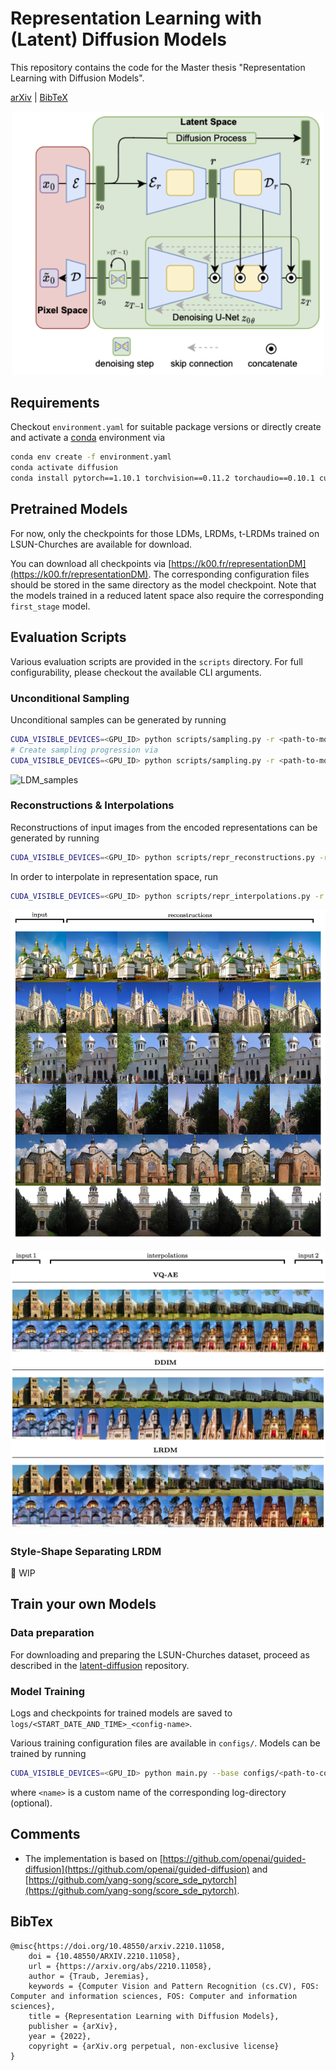 # Representation Learning with (Latent) Diffusion Models
This repository contains the code for the Master thesis "Representation Learning with Diffusion Models".

[arXiv](https://arxiv.org/abs/2210.11058) | [BibTeX](#bibtex)

<p align="center">
<img src=assets/LRDM_overview.png width="500" />
</p>

## Requirements
Checkout ``environment.yaml`` for suitable package versions or directly create and activate a [conda](https://conda.io/) environment via
```bash
conda env create -f environment.yaml
conda activate diffusion
conda install pytorch==1.10.1 torchvision==0.11.2 torchaudio==0.10.1 cudatoolkit=11.3 -c pytorch -c conda-forge
```

## Pretrained Models
For now, only the checkpoints for those LDMs, LRDMs, t-LRDMs trained on LSUN-Churches are available for download.

You can download all checkpoints via [https://k00.fr/representationDM](https://k00.fr/representationDM). The corresponding configuration files should be stored in the same directory as the model checkpoint. Note that the models trained in a reduced latent space also require the corresponding ``first_stage`` model.

## Evaluation Scripts
Various evaluation scripts are provided in the ``scripts`` directory. For full configurability, please checkout the available CLI arguments.

### Unconditional Sampling
Unconditional samples can be generated by running
```bash
CUDA_VISIBLE_DEVICES=<GPU_ID> python scripts/sampling.py -r <path-to-model-checkpoint>
# Create sampling progression via
CUDA_VISIBLE_DEVICES=<GPU_ID> python scripts/sampling.py -r <path-to-model-checkpoint> -n 2 -progr
```

![LDM_samples](assets/LDM_samples.png)

### Reconstructions & Interpolations
Reconstructions of input images from the encoded representations can be generated by running
```bash
CUDA_VISIBLE_DEVICES=<GPU_ID> python scripts/repr_reconstructions.py -r <path-to-model-checkpoint> --n_inputs=4 --n_reconstructions=4
```

In order to interpolate in representation space, run
```bash
CUDA_VISIBLE_DEVICES=<GPU_ID> python scripts/repr_interpolations.py -r <path-to-model-checkpoint> -n 2
```

![reconstructions](assets/reconstructions.png)

![interpolations](assets/interpolations.png)

### Style-Shape Separating LRDM

🚧 WIP

## Train your own Models

### Data preparation

For downloading and preparing the LSUN-Churches dataset, proceed as described in the [latent-diffusion](https://github.com/CompVis/latent-diffusion#lsun) repository.

### Model Training

Logs and checkpoints for trained models are saved to ``logs/<START_DATE_AND_TIME>_<config-name>``.

Various training configuration files are available in ``configs/``. Models can be trained by running
```bash
CUDA_VISIBLE_DEVICES=<GPU_ID> python main.py --base configs/<path-to-config>.yaml -t --gpus 0, -n <name>
```
where ``<name>`` is a custom name of the corresponding log-directory (optional).

## Comments
* The implementation is based on [https://github.com/openai/guided-diffusion](https://github.com/openai/guided-diffusion) and [https://github.com/yang-song/score_sde_pytorch](https://github.com/yang-song/score_sde_pytorch).

## BibTex

```
@misc{https://doi.org/10.48550/arxiv.2210.11058,
    doi = {10.48550/ARXIV.2210.11058},
    url = {https://arxiv.org/abs/2210.11058},
    author = {Traub, Jeremias},
    keywords = {Computer Vision and Pattern Recognition (cs.CV), FOS: Computer and information sciences, FOS: Computer and information sciences},
    title = {Representation Learning with Diffusion Models},
    publisher = {arXiv},
    year = {2022},
    copyright = {arXiv.org perpetual, non-exclusive license}
}
```
